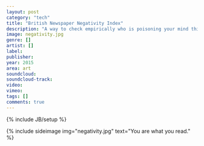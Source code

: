 ```yaml
---
layout: post
category: "tech"
title: "British Newspaper Negativity Index"
description: "A way to check empirically who is poisoning your mind this morning"
image: negativity.jpg
genre: []
artist: []
label: 
publisher: 
year: 2015
area: art
soundcloud: 
soundcloud-track: 
video: 
vimeo: 
tags: []
comments: true
---
```

{% include JB/setup %}

{% include sideimage img="negativity.jpg" text="You are what you read." %}

